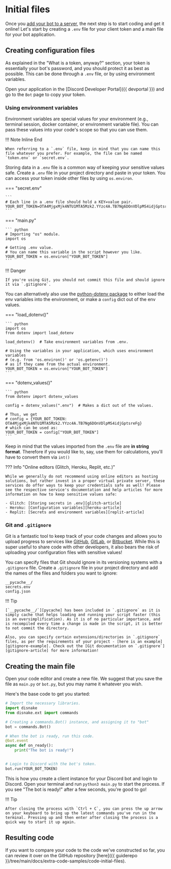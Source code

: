 # Initial files

Once you [add your bot to a server](../000-prerequisites/003-inviting-your-bot.md), the next step is to start coding and get it online! Let's start by creating a `.env` file for your client token and a main file for your bot application.

## Creating configuration files

As explained in the "What is a token, anyway?" section, your token is essentially your bot's password, and you should protect it as best as possible. This can be done through a `.env` file, or by using environment variables.

Open your application in the [Discord Developer Portal]({{ devportal }}) and go to the `Bot` page to copy your token.

### Using environment variables

Environment variables are special values for your environment (e.g., terminal session, docker container, or environment variable file). You can pass these values into your code's scope so that you can use them.

!!! Note Inline End

    When referring to a `.env` file, keep in mind that you can name this file whatever you prefer. For example, the file can be named `token.env` or `secret.env`.

Storing data in a `.env` file is a common way of keeping your sensitive values safe. Create a `.env` file in your project directory and paste in your token. You can access your token inside other files by using `os.environ`.

=== "secret.env"

    ```
    # Each line in a .env file should hold a KEY=value pair.
    YOUR_BOT_TOKEN=OTA4MjgxMjk4NTU1MTA5Mzk2.YYzc4A.TB7Ng6DOnVDlpMS4idjGptsreFg
    ```

=== "main.py"

    ``` python
    # Importing "os" module.
    import os

    # Getting .env value.
    # You can name this variable in the script however you like.
    YOUR_BOT_TOKEN = os.environ["YOUR_BOT_TOKEN"]
    ```

!!! Danger

    If you're using Git, you should not commit this file and should ignore it via `.gitignore`.

You can alternatively also use the [python-dotenv package][python-dotenv] to either load the env variables into the environment, or make a `config` dict out of the env values.

=== "load_dotenv()"

    ``` python
    import os
    from dotenv import load_dotenv

    load_dotenv()  # Take environment variables from .env.

    # Using the variables in your application, which uses environment variables
    # (e.g. from 'os.environ()' or 'os.getenv()')
    # as if they came from the actual environment.
    YOUR_BOT_TOKEN = os.environ["YOUR_BOT_TOKEN"]
    ```

=== "dotenv_values()"

    ``` python
    from dotenv import dotenv_values

    config = dotenv_values(".env")  # Makes a dict out of the values.

    # Thus, we get
    # config = {YOUR_BOT_TOKEN: OTA4MjgxMjk4NTU1MTA5Mzk2.YYzc4A.TB7Ng6DOnVDlpMS4idjGptsreFg}
    # which can be used as:
    YOUR_BOT_TOKEN = config["YOUR_BOT_TOKEN"]
    ```

Keep in mind that the values imported from the `.env` file are **in string format**. Therefore if you would like to, say, use them for calculations, you'll have to convert them via `int()`

??? Info "Online editors (Glitch, Heroku, Replit, etc.)"

    While we generally do not recommend using online editors as hosting solutions, but rather invest in a proper virtual private server, these services do offer ways to keep your credentials safe as well! Please see the respective service's documentation and help articles for more information on how to keep sensitive values safe:

    - Glitch: [Storing secrets in .env][glitch-article]
    - Heroku: [Configuration variables][heroku-article]
    - Replit: [Secrets and environment variables][replit-article]

### Git and `.gitignore`

Git is a fantastic tool to keep track of your code changes and allows you to upload progress to services like [GitHub][github], [GitLab][gitlab], or [Bitbucket][bitbucket]. While this is super useful to share code with other developers, it also bears the risk of uploading your configuration files with sensitive values!

You can specify files that Git should ignore in its versioning systems with a `.gitignore` file. Create a `.gitignore` file in your project directory and add the names of the files and folders you want to ignore:

```
__pycache__/
secrets.env
config.json
```

!!! Tip

    [`__pycache__/`][pycache] has been included in `.gitignore` as it is simply cache that helps loading and running your script faster (this is an oversimplification). As it is of no particular importance, and is recompiled every time a change is made in the script, it is better to not commit the directory.

    Also, you can specify certain extensions/directories in `.gitignore` files, as per the requirements of your project - [here is an example][gitignore-example]. Check out the [Git documentation on `.gitignore`][gitignore-article] for more information!

## Creating the main file

Open your code editor and create a new file. We suggest that you save the file as `main.py` or `bot.py`, but you may name it whatever you wish.

Here's the base code to get you started:

```python linenums="1" title="main.py"
# Import the necessary libraries.
import disnake
from disnake.ext import commands

# Creating a commands.Bot() instance, and assigning it to "bot"
bot = commands.Bot()

# When the bot is ready, run this code.
@bot.event
async def on_ready():
    print("The bot is ready!")


# Login to Discord with the bot's token.
bot.run(YOUR_BOT_TOKEN)
```

This is how you create a client instance for your Discord bot and login to Discord. Open your terminal and run `python3 main.py` to start the process. If you see "The bot is ready!" after a few seconds, you're good to go!

!!! Tip

    After closing the process with `Ctrl + C`, you can press the up arrow on your keyboard to bring up the latest commands you've run in the terminal. Pressing up and then enter after closing the process is a quick way to start it up again.

## Resulting code

If you want to compare your code to the code we've constructed so far, you can review it over on the GitHub repository [here]({{ guiderepo }}/tree/main/docs/extra-code-samples/code-initial-files).

[python-dotenv]: https://pypi.org/project/python-dotenv/
[glitch-article]: https://glitch.happyfox.com/kb/article/18
[heroku-article]: https://devcenter.heroku.com/articles/config-vars
[replit-article]: https://docs.replit.com/repls/secrets-environment-variables
[github]: https://github.com/
[gitlab]: https://about.gitlab.com/
[bitbucket]: https://bitbucket.org/product
[pycache]: https://stackoverflow.com/questions/16869024/what-is-pycache
[gitignore-example]: https://raw.githubusercontent.com/github/gitignore/master/Python.gitignore
[gitignore-article]: https://git-scm.com/docs/gitignore
